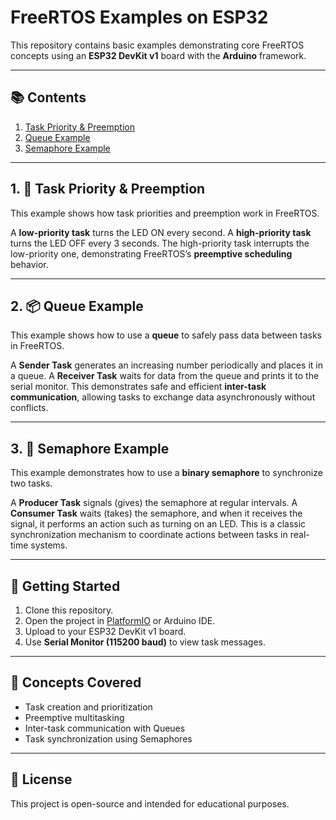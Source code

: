 # FreeRTOS Examples on ESP32

This repository contains basic examples demonstrating core FreeRTOS concepts using an **ESP32 DevKit v1** board with the **Arduino** framework.

---

## 📚 Contents

1. [Task Priority & Preemption](#1-task-priority--preemption)
2. [Queue Example](#2-queue-example)
3. [Semaphore Example](#3-semaphore-example)

---

## 1. 🧩 Task Priority & Preemption

This example shows how task priorities and preemption work in FreeRTOS.

A **low-priority task** turns the LED ON every second. A **high-priority task** turns the LED OFF every 3 seconds. The high-priority task interrupts the low-priority one, demonstrating FreeRTOS’s **preemptive scheduling** behavior.

---

## 2. 📦 Queue Example

This example shows how to use a **queue** to safely pass data between tasks in FreeRTOS.

A **Sender Task** generates an increasing number periodically and places it in a queue. A **Receiver Task** waits for data from the queue and prints it to the serial monitor. This demonstrates safe and efficient **inter-task communication**, allowing tasks to exchange data asynchronously without conflicts.

---

## 3. 🔐 Semaphore Example

This example demonstrates how to use a **binary semaphore** to synchronize two tasks.

A **Producer Task** signals (gives) the semaphore at regular intervals. A **Consumer Task** waits (takes) the semaphore, and when it receives the signal, it performs an action such as turning on an LED. This is a classic synchronization mechanism to coordinate actions between tasks in real-time systems.

---

## 🚀 Getting Started

1. Clone this repository.
2. Open the project in [PlatformIO](https://platformio.org/) or Arduino IDE.
3. Upload to your ESP32 DevKit v1 board.
4. Use **Serial Monitor (115200 baud)** to view task messages.

---

## 🧠 Concepts Covered

- Task creation and prioritization
- Preemptive multitasking
- Inter-task communication with Queues
- Task synchronization using Semaphores

---

## 📌 License

This project is open-source and intended for educational purposes.
